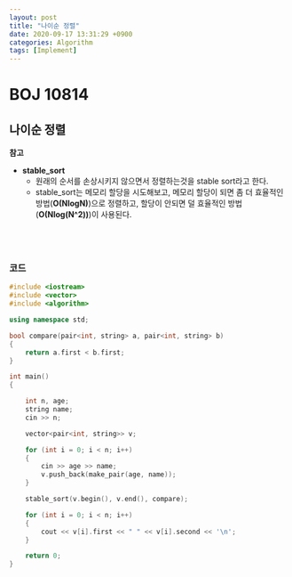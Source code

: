 ```yaml
---
layout: post
title: "나이순 정렬"
date: 2020-09-17 13:31:29 +0900
categories: Algorithm
tags: [Implement]
---
```


# BOJ 10814

## 나이순 정렬

**참고**

- **stable_sort**
  - 원래의 순서를 손상시키지 않으면서 정렬하는것을 stable sort라고 한다.
  - stable_sort는 메모리 할당을 시도해보고,
    메모리 할당이 되면 좀 더 효율적인 방법(**O(NlogN)**)으로 정렬하고,
    할당이 안되면 덜 효율적인 방법(**O(Nlog(N^2))**)이 사용된다.

<br/>

### <br/> 코드

```c++
#include <iostream>
#include <vector>
#include <algorithm>

using namespace std;

bool compare(pair<int, string> a, pair<int, string> b)
{
    return a.first < b.first;
}

int main()
{

    int n, age;
    string name;
    cin >> n;

    vector<pair<int, string>> v;

    for (int i = 0; i < n; i++)
    {
        cin >> age >> name;
        v.push_back(make_pair(age, name));
    }

    stable_sort(v.begin(), v.end(), compare);

    for (int i = 0; i < n; i++)
    {
        cout << v[i].first << " " << v[i].second << '\n';
    }

    return 0;
}

```
